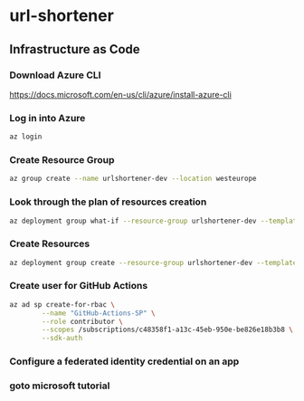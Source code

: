 # url-shortener

## Infrastructure as Code

### Download Azure CLI
https://docs.microsoft.com/en-us/cli/azure/install-azure-cli


### Log in into Azure

```bash
az login
```

### Create Resource Group

```bash
az group create --name urlshortener-dev --location westeurope
```

### Look through the plan of resources creation

```bash
az deployment group what-if --resource-group urlshortener-dev --template-file infrastructure/main.bicep
```

### Create Resources

```bash
az deployment group create --resource-group urlshortener-dev --template-file infrastructure/main.bicep
```

### Create user for GitHub Actions

```bash
az ad sp create-for-rbac \
        --name "GitHub-Actions-SP" \
        --role contributor \
        --scopes /subscriptions/c48358f1-a13c-45eb-950e-be826e18b3b8 \
        --sdk-auth
```

### Configure a federated identity credential on an app
### goto microsoft tutorial
